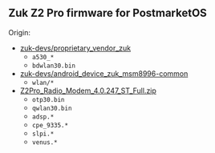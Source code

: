 ## Zuk Z2 Pro firmware for PostmarketOS

Origin:
- [zuk-devs/proprietary_vendor_zuk](https://github.com/zuk-devs/proprietary_vendor_zuk)
  - `a530_*`
  - `bdwlan30.bin`
- [zuk-devs/android_device_zuk_msm8996-common](https://github.com/zuk-devs/android_device_zuk_msm8996-common)
  - `wlan/*`
- [Z2Pro_Radio_Modem_4.0.247_ST_Full.zip](https://forum.xda-developers.com/zuk-z2-pro/development/radio-modem-basebands-zuk-z2-pro-t3715835)
  - `otp30.bin`
  - `qwlan30.bin`
  - `adsp.*`
  - `cpe_9335.*`
  - `slpi.*`
  - `venus.*`
